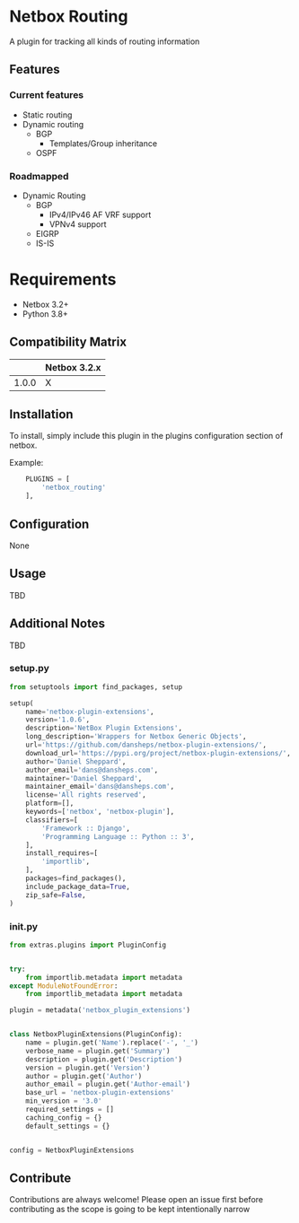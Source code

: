 # Netbox Routing
A plugin for tracking all kinds of routing information

## Features

### Current features

* Static routing
* Dynamic routing
  * BGP
    * Templates/Group inheritance
  * OSPF

### Roadmapped

* Dynamic Routing
  * BGP
    * IPv4/IPv46 AF VRF support
    * VPNv4 support
  * EIGRP
  * IS-IS

# Requirements

* Netbox 3.2+
* Python 3.8+

## Compatibility Matrix

|       | Netbox 3.2.x | 
|-------|--------------|
| 1.0.0 | X            |

## Installation

To install, simply include this plugin in the plugins configuration section of netbox.

Example:
```python
    PLUGINS = [
        'netbox_routing'
    ],
```

## Configuration

None

## Usage

TBD

## Additional Notes

TBD

### setup.py
```python
from setuptools import find_packages, setup

setup(
    name='netbox-plugin-extensions',
    version='1.0.6',
    description='NetBox Plugin Extensions',
    long_description='Wrappers for Netbox Generic Objects',
    url='https://github.com/dansheps/netbox-plugin-extensions/',
    download_url='https://pypi.org/project/netbox-plugin-extensions/',
    author='Daniel Sheppard',
    author_email='dans@dansheps.com',
    maintainer='Daniel Sheppard',
    maintainer_email='dans@dansheps.com',
    license='All rights reserved',
    platform=[],
    keywords=['netbox', 'netbox-plugin'],
    classifiers=[
        'Framework :: Django',
        'Programming Language :: Python :: 3',
    ],
    install_requires=[
        'importlib',
    ],
    packages=find_packages(),
    include_package_data=True,
    zip_safe=False,
)
```

### __init__.py
```python
from extras.plugins import PluginConfig


try:
    from importlib.metadata import metadata
except ModuleNotFoundError:
    from importlib_metadata import metadata

plugin = metadata('netbox_plugin_extensions')


class NetboxPluginExtensions(PluginConfig):
    name = plugin.get('Name').replace('-', '_')
    verbose_name = plugin.get('Summary')
    description = plugin.get('Description')
    version = plugin.get('Version')
    author = plugin.get('Author')
    author_email = plugin.get('Author-email')
    base_url = 'netbox-plugin-extensions'
    min_version = '3.0'
    required_settings = []
    caching_config = {}
    default_settings = {}


config = NetboxPluginExtensions

```

## Contribute

Contributions are always welcome!  Please open an issue first before contributing as the scope is going to be kept
intentionally narrow


